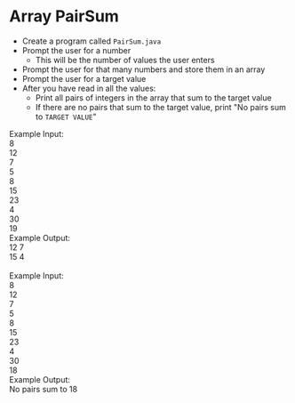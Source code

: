 # Array PairSum

- Create a program called `PairSum.java`
- Prompt the user for a number
  - This will be the number of values the user enters
- Prompt the user for that many numbers and store them in an array
- Prompt the user for a target value
- After you have read in all the values:
  - Print all pairs of integers in the array that sum to the target value
  - If there are no pairs that sum to the target value, print "No pairs sum to `TARGET VALUE`"

Example Input:\
8\
12\
7\
5\
8\
15\
23\
4\
30\
19\
Example Output:\
12 7\
15 4\
\
Example Input:\
8\
12\
7\
5\
8\
15\
23\
4\
30\
18\
Example Output:\
No pairs sum to 18
